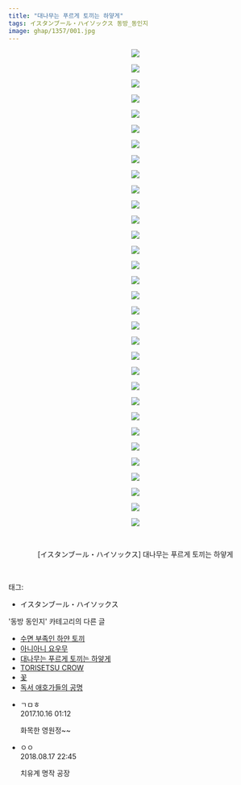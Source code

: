 ```yaml
---
title: "대나무는 푸르게 토끼는 하얗게"
tags: イスタンブール・ハイソックス 동방_동인지
image: ghap/1357/001.jpg
---
```

<div class="article">
<p style="text-align: center; clear: none; float: none;"><img src="{{ site.nasurl }}/ghap/1357/001.jpg"/></p>
<p style="text-align: center; clear: none; float: none;"><img src="{{ site.nasurl }}/ghap/1357/002.jpg"/></p>
<p style="text-align: center; clear: none; float: none;"><img src="{{ site.nasurl }}/ghap/1357/003.jpg"/></p>
<p style="text-align: center; clear: none; float: none;"><img src="{{ site.nasurl }}/ghap/1357/004.jpg"/></p>
<p style="text-align: center; clear: none; float: none;"><img src="{{ site.nasurl }}/ghap/1357/005.jpg"/></p>
<p style="text-align: center; clear: none; float: none;"><img src="{{ site.nasurl }}/ghap/1357/006.jpg"/></p>
<p style="text-align: center; clear: none; float: none;"><img src="{{ site.nasurl }}/ghap/1357/007.jpg"/></p>
<p style="text-align: center; clear: none; float: none;"><img src="{{ site.nasurl }}/ghap/1357/008.jpg"/></p>
<p style="text-align: center; clear: none; float: none;"><img src="{{ site.nasurl }}/ghap/1357/009.jpg"/></p>
<p style="text-align: center; clear: none; float: none;"><img src="{{ site.nasurl }}/ghap/1357/010.jpg"/></p>
<p style="text-align: center; clear: none; float: none;"><img src="{{ site.nasurl }}/ghap/1357/011.jpg"/></p>
<p style="text-align: center; clear: none; float: none;"><img src="{{ site.nasurl }}/ghap/1357/012.jpg"/></p>
<p style="text-align: center; clear: none; float: none;"><img src="{{ site.nasurl }}/ghap/1357/013.jpg"/></p>
<p style="text-align: center; clear: none; float: none;"><img src="{{ site.nasurl }}/ghap/1357/014.jpg"/></p>
<p style="text-align: center; clear: none; float: none;"><img src="{{ site.nasurl }}/ghap/1357/015.jpg"/></p>
<p style="text-align: center; clear: none; float: none;"><img src="{{ site.nasurl }}/ghap/1357/016.jpg"/></p>
<p style="text-align: center; clear: none; float: none;"><img src="{{ site.nasurl }}/ghap/1357/017.jpg"/></p>
<p style="text-align: center; clear: none; float: none;"><img src="{{ site.nasurl }}/ghap/1357/018.jpg"/></p>
<p style="text-align: center; clear: none; float: none;"><img src="{{ site.nasurl }}/ghap/1357/019.jpg"/></p>
<p style="text-align: center; clear: none; float: none;"><img src="{{ site.nasurl }}/ghap/1357/020.jpg"/></p>
<p style="text-align: center; clear: none; float: none;"><img src="{{ site.nasurl }}/ghap/1357/021.jpg"/></p>
<p style="text-align: center; clear: none; float: none;"><img src="{{ site.nasurl }}/ghap/1357/022.jpg"/></p>
<p style="text-align: center; clear: none; float: none;"><img src="{{ site.nasurl }}/ghap/1357/023.jpg"/></p>
<p style="text-align: center; clear: none; float: none;"><img src="{{ site.nasurl }}/ghap/1357/024.jpg"/></p>
<p style="text-align: center; clear: none; float: none;"><img src="{{ site.nasurl }}/ghap/1357/025.jpg"/></p>
<p style="text-align: center; clear: none; float: none;"><img src="{{ site.nasurl }}/ghap/1357/026.jpg"/></p>
<p style="text-align: center; clear: none; float: none;"><img src="{{ site.nasurl }}/ghap/1357/027.jpg"/></p>
<p style="text-align: center; clear: none; float: none;"><img src="{{ site.nasurl }}/ghap/1357/028.jpg"/></p>
<p style="text-align: center; clear: none; float: none;"><img src="{{ site.nasurl }}/ghap/1357/029.jpg"/></p>
<p style="text-align: center; clear: none; float: none;"><img src="{{ site.nasurl }}/ghap/1357/030.jpg"/></p>
<p style="text-align: center; clear: none; float: none;"><img src="{{ site.nasurl }}/ghap/1357/031.jpg"/></p>
<p style="text-align: center; clear: none; float: none;"><img src="{{ site.nasurl }}/ghap/1357/032.jpg"/></p>
<p style="text-align: center; clear: none; float: none;"><br/></p>
<p style="text-align: center; clear: none; float: none;">[イスタンブール・ハイソックス] 대나무는 푸르게 토끼는 하얗게</p>
<p><br/></p>
</div><div class="tagTrail">
<p>태그: </p>
<ul>
<li>イスタンブール・ハイソックス</li>
</ul>
</div><div class="another">
<p>'동방 동인지' 카테고리의 다른 글</p>
<ul>
<li><a href="/2016-08-05-ghap_1359">수면 부족인 하얀 토끼</a></li>
<li><a href="/2016-08-05-ghap_1358">아니아니 요우무</a></li>
<li><a href="/2016-08-05-ghap_1357">대나무는 푸르게 토끼는 하얗게</a></li>
<li><a href="/2016-08-05-ghap_1356">TORISETSU CROW</a></li>
<li><a href="/2016-08-05-ghap_1355">꽃</a></li>
<li><a href="/2016-08-05-ghap_1354">독서 애호가들의 공명</a></li>
</ul>
</div><div class="cb_module cb_fluid">
<div class="cb_wrt cb_profile">
<div class="comment">
<ul>
<li class="cb_thumb_off" id="comment15106281">
<div class="cb_comment_area">
<div class="cb_info_area">
<div class="cb_section">
<span class="cb_nick_name">ㄱㅁㅎ</span>
</div>
<div class="cb_section">
<span class="cb_date">2017.10.16 01:12 </span>
</div>
</div>
<div class="cb_dsc_comment">
<p class="cb_dsc">
											화목한 영원정~~
										</p>
</div>
</div></li>
<li class="cb_thumb_off" id="comment15311054">
<div class="cb_comment_area">
<div class="cb_info_area">
<div class="cb_section">
<span class="cb_nick_name">ㅇㅇ</span>
</div>
<div class="cb_section">
<span class="cb_date">2018.08.17 22:45 </span>
</div>
</div>
<div class="cb_dsc_comment">
<p class="cb_dsc">
											치유계 명작 공장
										</p>
</div>
</div></li>
</ul>
</div>
</div><!-- commentList close -->
</div>
